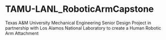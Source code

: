# TAMU-LANL_RoboticArmCapstone
Texas A&M University Mechanical Engineering Senior Design Project in partnership with Los Alamos National Laboratory to create a Human Robotic Arm Attachment
